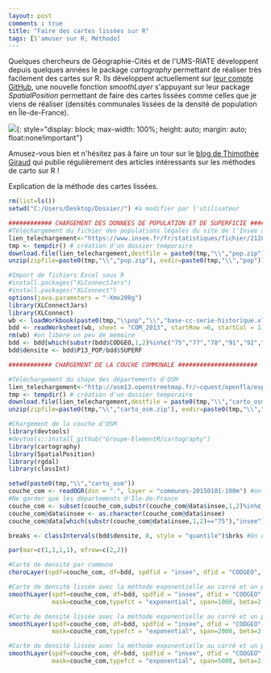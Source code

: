 ```yaml
---
layout: post
comments : true
title: "Faire des cartes lissées sur R"
tags: [S'amuser sur R, Méthodo]
--- 
```


Quelques chercheurs de Géographie-Cités et de l'UMS-RIATE développent depuis quelques années le package *cartography* permettant de réaliser très facilement des cartes sur R. Ils développent actuellement sur [leur compte GitHub](https://github.com/Groupe-ElementR/cartography), une nouvelle fonction *smoothLayer* s'appuyant sur leur package *SpatialPosition* permettant de faire des cartes lissées comme celles que je viens de réaliser (densités communales lissées de la densité de population en Île-de-France).   

![](https://antuki.github.io/figure/cartes_lissees_fig1.png){: style="display: block; max-width: 100%;  height: auto; margin: auto; float:none!important"}


Amusez-vous bien et n'hésitez pas à faire un tour sur le [blog de Thimothée Giraud](https://rgeomatic.hypotheses.org/author/rgeomatic) qui publie régulièrement des articles intéressants sur les méthodes de carto sur R ! 

<!--break-->

Explication de la méthode des cartes lissées.

```r
rm(list=ls())
setwd("C:/Users/Desktop/Dossier/") #à modifier par l'utilisateur 

############ CHARGEMENT DES DONNEES DE POPULATION ET DE SUPERFICIE ######################
#Téléchargement du fichier des populations légales du site de l'Insee dans un dossier temporaire
lien_telechargement<-"https://www.insee.fr/fr/statistiques/fichier/2128166/base-cc-serie-historique.zip"
tmp <- tempdir() # création d'un dossier temporaire
download.file(lien_telechargement,destfile = paste0(tmp,"\\","pop.zip")) #on télécharge
unzip(zipfile=paste0(tmp,"\\","pop.zip"), exdir=paste0(tmp,"\\","pop")) #on dézippe

#Import de fichiers Excel sous R
#install.packages("XLConnectJars")
#install.packages("XLConnect")
options(java.parameters = "-Xmx200g")
library(XLConnectJars)
library(XLConnect)
wb <- loadWorkbook(paste0(tmp,"\\pop","\\","base-cc-serie-historique.xls"), create = FALSE) #lecture du fichier
bdd <- readWorksheet(wb, sheet = "COM_2013", startRow =6, startCol = 1)[,c("CODGEO","P13_POP","SUPERF")] #transformation d'une feuille de classeur en data.frame
rm(wb) #on libère un peu de mémoire
bdd <- bdd[which(substr(bdd$CODGEO,1,2)%in%c("75","77","78","91","92","93","94","95")),] #On ne garde que les communes d'Île-de-France
bdd$densite <- bdd$P13_POP/bdd$SUPERF

############ CHARGEMENT DE LA COUCHE COMMUNALE ######################

#Téléchargement du shape des départements d'OSM
lien_telechargement<-"http://osm13.openstreetmap.fr/~cquest/openfla/export/communes-20150101-100m-shp.zip"
tmp <- tempdir() # création d'un dossier temporaire
download.file(lien_telechargement,destfile = paste0(tmp,"\\","carto_osm.zip")) #on télécharge
unzip(zipfile=paste0(tmp,"\\","carto_osm.zip"), exdir=paste0(tmp,"\\","carto_osm")) #on dézippe

#Chargement de la couche d'OSM
library(devtools)
#devtools::install_github("Groupe-ElementR/cartography")
library(cartography)
library(SpatialPosition)
library(rgdal)
library(classInt)

setwd(paste0(tmp,"\\","carto_osm"))
couche_com <- readOGR(dsn = ".", layer = "communes-20150101-100m") #on importe la couche carto
#Ne garder que les départements d'Île-de-France
couche_com <- subset(couche_com,substr(couche_com@data$insee,1,2)%in%c("75","77","78","91","92","93","94","95")) 
couche_com@data$insee <- as.character(couche_com@data$insee)
couche_com@data[which(substr(couche_com@data$insee,1,2)=="75"),"insee"]<-"75056" #Les données de Paris d'OSM sont codés par arrondissement

breaks <- classIntervals(bdd$densite, 8, style = "quantile")$brks #On définit les bornes : 8 classes par méthode des quantiles

par(mar=c(1,1,1,1), mfrow=c(2,2))

#Carte de densité par commune
choroLayer(spdf=couche_com, df=bdd, spdfid = "insee", dfid = "CODGEO", var="densite", border=NA,breaks=breaks,legend.title.txt = "densité (par commune)",legend.pos = "topleft")

#Carte de densité lissée avec la méthode exponentielle au carré et un paramètre "span" = 1000
smoothLayer(spdf=couche_com, df=bdd, spdfid = "insee", dfid = "CODGEO", var="P13_POP", var2 = "SUPERF",
            mask=couche_com,typefct = "exponential", span=1000, beta=2,breaks=breaks,border=NA,legend.title.txt = "densité lissée (exponentielle^2 et span=1000)",legend.pos = "topleft")

#Carte de densité lissée avec la méthode exponentielle au carré et un paramètre "span" = 2000
smoothLayer(spdf=couche_com, df=bdd, spdfid = "insee", dfid = "CODGEO", var="P13_POP", var2 = "SUPERF",
            mask=couche_com,typefct = "exponential", span=2000, beta=2,breaks=breaks,border=NA,legend.title.txt = "densité lissée (exponentielle^2 et span=2000)",legend.pos = "topleft")

#Carte de densité lissée avec la méthode exponentielle au carré et un paramètre "span" = 5000
smoothLayer(spdf=couche_com, df=bdd, spdfid = "insee", dfid = "CODGEO", var="P13_POP", var2 = "SUPERF",
            mask=couche_com,typefct = "exponential", span=5000, beta=2,breaks=breaks,border=NA,legend.title.txt = "densité lissée (exponentielle^2 et span=5000)",legend.pos = "topleft")
```

